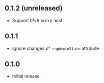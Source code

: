 ## 0.1.2 (unreleased)

- Support IPv6 proxy host

## 0.1.1

- Ignore changes of `regAdminState` attribute

## 0.1.0

- Initial release

